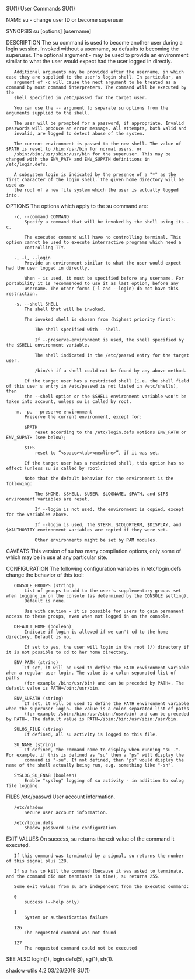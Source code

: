 SU(1)                                                              User Commands                                                             SU(1)

NAME
       su - change user ID or become superuser

SYNOPSIS
       su [options] [username]

DESCRIPTION
       The su command is used to become another user during a login session. Invoked without a username, su defaults to becoming the superuser.
       The optional argument - may be used to provide an environment similar to what the user would expect had the user logged in directly.

       Additional arguments may be provided after the username, in which case they are supplied to the user's login shell. In particular, an
       argument of -c will cause the next argument to be treated as a command by most command interpreters. The command will be executed by the
       shell specified in /etc/passwd for the target user.

       You can use the -- argument to separate su options from the arguments supplied to the shell.

       The user will be prompted for a password, if appropriate. Invalid passwords will produce an error message. All attempts, both valid and
       invalid, are logged to detect abuse of the system.

       The current environment is passed to the new shell. The value of $PATH is reset to /bin:/usr/bin for normal users, or
       /sbin:/bin:/usr/sbin:/usr/bin for the superuser. This may be changed with the ENV_PATH and ENV_SUPATH definitions in /etc/login.defs.

       A subsystem login is indicated by the presence of a "*" as the first character of the login shell. The given home directory will be used as
       the root of a new file system which the user is actually logged into.

OPTIONS
       The options which apply to the su command are:

       -c, --command COMMAND
           Specify a command that will be invoked by the shell using its -c.

           The executed command will have no controlling terminal. This option cannot be used to execute interractive programs which need a
           controlling TTY.

       -, -l, --login
           Provide an environment similar to what the user would expect had the user logged in directly.

           When - is used, it must be specified before any username. For portability it is recommended to use it as last option, before any
           username. The other forms (-l and --login) do not have this restriction.

       -s, --shell SHELL
           The shell that will be invoked.

           The invoked shell is chosen from (highest priority first):

               The shell specified with --shell.

               If --preserve-environment is used, the shell specified by the $SHELL environment variable.

               The shell indicated in the /etc/passwd entry for the target user.

               /bin/sh if a shell could not be found by any above method.

           If the target user has a restricted shell (i.e. the shell field of this user's entry in /etc/passwd is not listed in /etc/shells), then
           the --shell option or the $SHELL environment variable won't be taken into account, unless su is called by root.

       -m, -p, --preserve-environment
           Preserve the current environment, except for:

           $PATH
               reset according to the /etc/login.defs options ENV_PATH or ENV_SUPATH (see below);

           $IFS
               reset to “<space><tab><newline>”, if it was set.

           If the target user has a restricted shell, this option has no effect (unless su is called by root).

           Note that the default behavior for the environment is the following:

               The $HOME, $SHELL, $USER, $LOGNAME, $PATH, and $IFS environment variables are reset.

               If --login is not used, the environment is copied, except for the variables above.

               If --login is used, the $TERM, $COLORTERM, $DISPLAY, and $XAUTHORITY environment variables are copied if they were set.

               Other environments might be set by PAM modules.

CAVEATS
       This version of su has many compilation options, only some of which may be in use at any particular site.

CONFIGURATION
       The following configuration variables in /etc/login.defs change the behavior of this tool:

       CONSOLE_GROUPS (string)
           List of groups to add to the user's supplementary groups set when logging in on the console (as determined by the CONSOLE setting).
           Default is none.

           Use with caution - it is possible for users to gain permanent access to these groups, even when not logged in on the console.

       DEFAULT_HOME (boolean)
           Indicate if login is allowed if we can't cd to the home directory. Default is no.

           If set to yes, the user will login in the root (/) directory if it is not possible to cd to her home directory.

       ENV_PATH (string)
           If set, it will be used to define the PATH environment variable when a regular user login. The value is a colon separated list of paths
           (for example /bin:/usr/bin) and can be preceded by PATH=. The default value is PATH=/bin:/usr/bin.

       ENV_SUPATH (string)
           If set, it will be used to define the PATH environment variable when the superuser login. The value is a colon separated list of paths
           (for example /sbin:/bin:/usr/sbin:/usr/bin) and can be preceded by PATH=. The default value is PATH=/sbin:/bin:/usr/sbin:/usr/bin.

       SULOG_FILE (string)
           If defined, all su activity is logged to this file.

       SU_NAME (string)
           If defined, the command name to display when running "su -". For example, if this is defined as "su" then a "ps" will display the
           command is "-su". If not defined, then "ps" would display the name of the shell actually being run, e.g. something like "-sh".

       SYSLOG_SU_ENAB (boolean)
           Enable "syslog" logging of su activity - in addition to sulog file logging.

FILES
       /etc/passwd
           User account information.

       /etc/shadow
           Secure user account information.

       /etc/login.defs
           Shadow password suite configuration.

EXIT VALUES
       On success, su returns the exit value of the command it executed.

       If this command was terminated by a signal, su returns the number of this signal plus 128.

       If su has to kill the command (because it was asked to terminate, and the command did not terminate in time), su returns 255.

       Some exit values from su are independent from the executed command:

       0
           success (--help only)

       1
           System or authentication failure

       126
           The requested command was not found

       127
           The requested command could not be executed

SEE ALSO
       login(1), login.defs(5), sg(1), sh(1).

shadow-utils 4.2                                                    03/26/2019                                                               SU(1)
